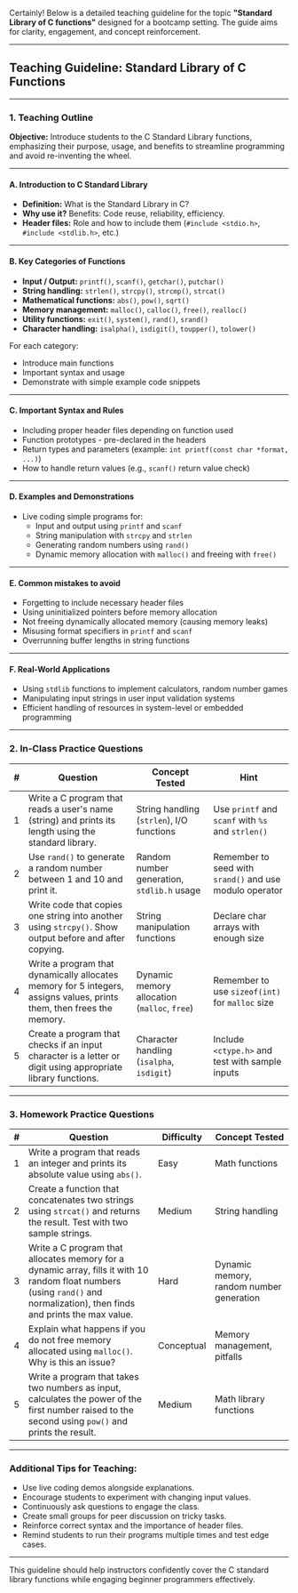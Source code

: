 Certainly! Below is a detailed teaching guideline for the topic **"Standard Library of C functions"** designed for a bootcamp setting. The guide aims for clarity, engagement, and concept reinforcement.

---

## Teaching Guideline: Standard Library of C Functions

---

### 1. Teaching Outline

**Objective:** Introduce students to the C Standard Library functions, emphasizing their purpose, usage, and benefits to streamline programming and avoid re-inventing the wheel.

---

#### A. Introduction to C Standard Library
- **Definition:** What is the Standard Library in C?  
- **Why use it?** Benefits: Code reuse, reliability, efficiency.
- **Header files:** Role and how to include them (`#include <stdio.h>`, `#include <stdlib.h>`, etc.)

---

#### B. Key Categories of Functions
- **Input / Output:** `printf()`, `scanf()`, `getchar()`, `putchar()`
- **String handling:** `strlen()`, `strcpy()`, `strcmp()`, `strcat()`
- **Mathematical functions:** `abs()`, `pow()`, `sqrt()`
- **Memory management:** `malloc()`, `calloc()`, `free()`, `realloc()`
- **Utility functions:** `exit()`, `system()`, `rand()`, `srand()`
- **Character handling:** `isalpha()`, `isdigit()`, `toupper()`, `tolower()`

For each category:
- Introduce main functions
- Important syntax and usage
- Demonstrate with simple example code snippets

---

#### C. Important Syntax and Rules
- Including proper header files depending on function used
- Function prototypes - pre-declared in the headers
- Return types and parameters (example: `int printf(const char *format, ...)`)
- How to handle return values (e.g., `scanf()` return value check)

---

#### D. Examples and Demonstrations
- Live coding simple programs for:
  - Input and output using `printf` and `scanf`
  - String manipulation with `strcpy` and `strlen`
  - Generating random numbers using `rand()`
  - Dynamic memory allocation with `malloc()` and freeing with `free()`

---

#### E. Common mistakes to avoid
- Forgetting to include necessary header files
- Using uninitialized pointers before memory allocation
- Not freeing dynamically allocated memory (causing memory leaks)
- Misusing format specifiers in `printf` and `scanf`
- Overrunning buffer lengths in string functions

---

#### F. Real-World Applications
- Using `stdlib` functions to implement calculators, random number games
- Manipulating input strings in user input validation systems
- Efficient handling of resources in system-level or embedded programming

---

### 2. In-Class Practice Questions

| # | Question | Concept Tested | Hint |
|-|-|-|-|
| 1 | Write a C program that reads a user's name (string) and prints its length using the standard library. | String handling (`strlen`), I/O functions | Use `printf` and `scanf` with `%s` and `strlen()` |
| 2 | Use `rand()` to generate a random number between 1 and 10 and print it. | Random number generation, `stdlib.h` usage | Remember to seed with `srand()` and use modulo operator |
| 3 | Write code that copies one string into another using `strcpy()`. Show output before and after copying. | String manipulation functions | Declare char arrays with enough size |
| 4 | Write a program that dynamically allocates memory for 5 integers, assigns values, prints them, then frees the memory. | Dynamic memory allocation (`malloc`, `free`) | Remember to use `sizeof(int)` for `malloc` size |
| 5 | Create a program that checks if an input character is a letter or digit using appropriate library functions. | Character handling (`isalpha`, `isdigit`) | Include `<ctype.h>` and test with sample inputs |

---

### 3. Homework Practice Questions

| # | Question | Difficulty | Concept Tested |
|-|-|-|-|
| 1 | Write a program that reads an integer and prints its absolute value using `abs()`. | Easy | Math functions |
| 2 | Create a function that concatenates two strings using `strcat()` and returns the result. Test with two sample strings. | Medium | String handling |
| 3 | Write a C program that allocates memory for a dynamic array, fills it with 10 random float numbers (using `rand()` and normalization), then finds and prints the max value. | Hard | Dynamic memory, random number generation |
| 4 | Explain what happens if you do not free memory allocated using `malloc()`. Why is this an issue? | Conceptual | Memory management, pitfalls |
| 5 | Write a program that takes two numbers as input, calculates the power of the first number raised to the second using `pow()` and prints the result. | Medium | Math library functions |

---

### Additional Tips for Teaching:
- Use live coding demos alongside explanations.
- Encourage students to experiment with changing input values.
- Continuously ask questions to engage the class.
- Create small groups for peer discussion on tricky tasks.
- Reinforce correct syntax and the importance of header files.
- Remind students to run their programs multiple times and test edge cases.

---

This guideline should help instructors confidently cover the C standard library functions while engaging beginner programmers effectively.